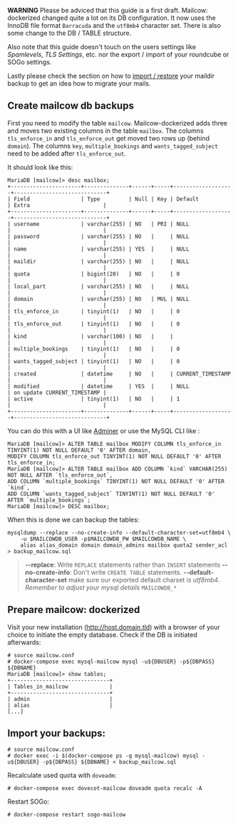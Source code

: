 **WARNING** Please be adviced that this guide is a first draft. Mailcow: dockerized changed quite a lot on its DB configuration. It now uses the InnoDB file format `Barracuda` and the `utf8mb4` character set. There is also some change to the DB / TABLE structure.

Also note that this guide doesn't touch on the users settings like *Spamlevels*, *TLS Settings*, etc. nor the export / import of your roundcube or SOGo settings.

Lastly please check the section on how to [import / restore](backup_maildir/#restore) your maildir backup to get an idea how to migrate your mails.

## Create mailcow db backups

First you need to modify the table `mailcow`. Mailcow-dockerized adds three and moves two existing columns in the table `mailbox`. The columns `tls_enforce_in` and `tls_enforce_out` get moved two rows up (behind `domain`). The columns `key`, `multiple_bookings` and `wants_tagged_subject` need to be added after `tls_enforce_out`.

It should look like this:

```
MariaDB [mailcow]> desc mailbox;
+----------------------+--------------+------+-----+-------------------+-----------------------------+
| Field                | Type         | Null | Key | Default           | Extra                       |
+----------------------+--------------+------+-----+-------------------+-----------------------------+
| username             | varchar(255) | NO   | PRI | NULL              |                             |
| password             | varchar(255) | NO   |     | NULL              |                             |
| name                 | varchar(255) | YES  |     | NULL              |                             |
| maildir              | varchar(255) | NO   |     | NULL              |                             |
| quota                | bigint(20)   | NO   |     | 0                 |                             |
| local_part           | varchar(255) | NO   |     | NULL              |                             |
| domain               | varchar(255) | NO   | MUL | NULL              |                             |
| tls_enforce_in       | tinyint(1)   | NO   |     | 0                 |                             |
| tls_enforce_out      | tinyint(1)   | NO   |     | 0                 |                             |
| kind                 | varchar(100) | NO   |     |                   |                             |
| multiple_bookings    | tinyint(1)   | NO   |     | 0                 |                             |
| wants_tagged_subject | tinyint(1)   | NO   |     | 0                 |                             |
| created              | datetime     | NO   |     | CURRENT_TIMESTAMP |                             |
| modified             | datetime     | YES  |     | NULL              | on update CURRENT_TIMESTAMP |
| active               | tinyint(1)   | NO   |     | 1                 |                             |
+----------------------+--------------+------+-----+-------------------+-----------------------------+
```

You can do this with a UI like [Adminer](https://www.adminer.org/#download) or use the MySQL CLI like :

```
MariaDB [mailcow]> ALTER TABLE mailbox MODIFY COLUMN tls_enforce_in TINYINT(1) NOT NULL DEFAULT '0' AFTER domain,
MODIFY COLUMN tls_enforce_out TINYINT(1) NOT NULL DEFAULT '0' AFTER tls_enforce_in;
MariaDB [mailcow]> ALTER TABLE mailbox ADD COLUMN `kind` VARCHAR(255) NOT NULL AFTER `tls_enforce_out`,
ADD COLUMN `multiple_bookings` TINYINT(1) NOT NULL DEFAULT '0' AFTER `kind`,
ADD COLUMN `wants_tagged_subject` TINYINT(1) NOT NULL DEFAULT '0' AFTER `multiple_bookings`;
MariaDB [mailcow]> DESC mailbox;
```

When this is done we can backup the tables:

```
mysqldump --replace --no-create-info --default-character-set=utf8mb4 \
    -u $MAILCOWDB_USER -p$MAILCOWDB_PW $MAILCOWDB_NAME \
    alias alias_domain domain domain_admins mailbox quota2 sender_acl > backup_mailcow.sql
```

> **--replace**: Write `REPLACE` statements rather than `INSERT` statements
> **--no-create-info**: Don't write `CREATE TABLE` statements.
> **--default-character-set** make sure our exported default charset is *utf8mb4*.
> *Remember to adjust your mysql details* `MAILCOWDB_*`


## Prepare mailcow: dockerized

Visit your new installation (http://host.domain.tld) with a browser of your choice to initiate the empty database. Check if the DB is initiated afterwards:

```
# source mailcow.conf
# docker-compose exec mysql-mailcow mysql -u${DBUSER} -p${DBPASS} ${DBNAME}
MariaDB [mailcow]> show tables;
+-------------------------------+
| Tables_in_mailcow             |
+-------------------------------+
| admin                         |
| alias                         |
[...]
```

## Import your backups:

  ```
  # source mailcow.conf
  # docker exec -i $(docker-compose ps -q mysql-mailcow) mysql -u${DBUSER} -p${DBPASS} ${DBNAME} < backup_mailcow.sql
  ```

  Recalculate used quota with `doveadm`:

  ```
  # docker-compose exec dovecot-mailcow doveadm quota recalc -A
  ```

  Restart SOGo:

  ```
  # docker-compose restart sogo-mailcow
  ```
